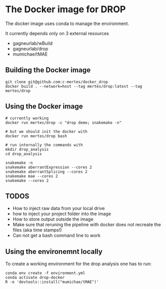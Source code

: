 # The Docker image for DROP

The docker image uses conda to manage the environment. 

It currently depends only on 3 external resources
* gagneurlab/wBuild
* gagneurlab/drop
* mumichae/tMAE

## Building the Docker image

```
git clone git@github.com:c-mertes/docker_drop
docker build . --network=host --tag mertes/drop:latest --tag mertes/drop
```

## Using the Docker image

```
# currently working
docker run mertes/drop -c "drop demo; snakemake -n"

# but we should init the docker with
docker run mertes/drop bash

# run internally the commands with
mkdir drop_analysis
cd drop_analysis

snakemake -n
snakemake aberrantExpression --cores 2
snakemake aberrantSplicing --cores 2
snakemake mae --cores 2
snakemake --cores 2
```

## TODOS
* How to inject raw data from your local drive
* how to inject your project folder into the image
* How to store output outside the image
* Make sure that reruning the pipeline with docker does not recreate the files (aka time stamps!)
* Can not get a bash command line to work

## Using the environemnt locally

To create a working environment for the drop analysis one has to run:

```
conda env create -f environment.yml
conda activate drop-docker
R -e 'devtools::install("mumichae/tMAE")' 
```
